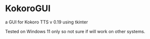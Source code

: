 # KokoroGUI
a GUI for Kokoro TTS v 0.19 using tkinter

Tested on Windows 11 only so not sure if will work on other systems.

